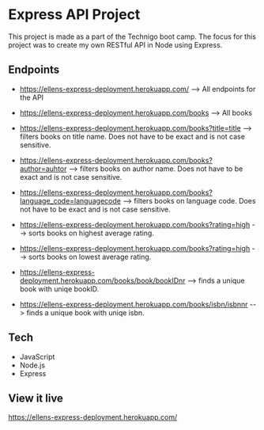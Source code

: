 # Express API Project

This project is made as a part of the Technigo boot camp. The focus for this project was to create my own RESTful API in Node using Express. 

## Endpoints

- https://ellens-express-deployment.herokuapp.com/ --> All endpoints for the API

- https://ellens-express-deployment.herokuapp.com/books --> All books
- https://ellens-express-deployment.herokuapp.com/books?title=title --> filters books on title name. Does not have to be exact and is not case sensitive.
- https://ellens-express-deployment.herokuapp.com/books?author=auhtor --> filters books on author name. Does not have to be exact and is not case sensitive.
- https://ellens-express-deployment.herokuapp.com/books?language_code=languagecode -->  filters books on language code. Does not have to be exact and is not case sensitive.
- https://ellens-express-deployment.herokuapp.com/books?rating=high --> sorts books on highest average rating.
- https://ellens-express-deployment.herokuapp.com/books?rating=high --> sorts books on lowest average rating.

- https://ellens-express-deployment.herokuapp.com/books/book/bookIDnr --> finds a unique book with uniqe bookID.

- https://ellens-express-deployment.herokuapp.com/books/isbn/isbnnr --> finds a unique book with uniqe isbn.


## Tech 
- JavaScript
- Node.js
- Express

## View it live
https://ellens-express-deployment.herokuapp.com/

